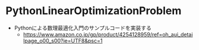 # PythonLinearOptimizationProblem

- Pythonによる数理最適化入門のサンプルコードを実装する
  - https://www.amazon.co.jp/gp/product/4254128959/ref=oh_aui_detailpage_o00_s00?ie=UTF8&psc=1

